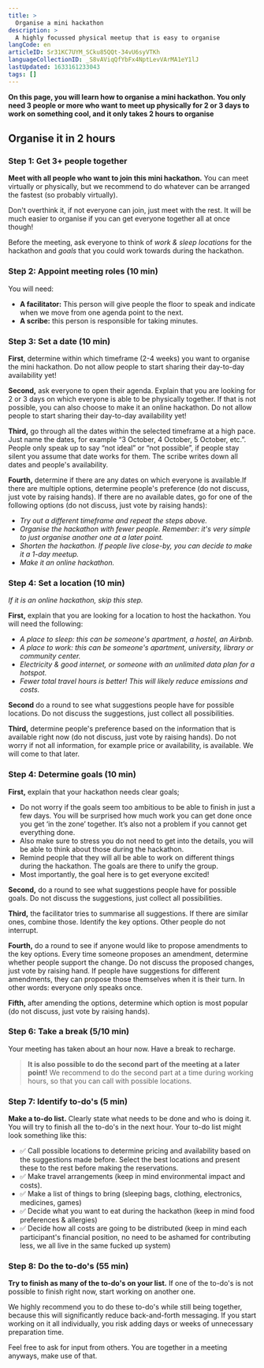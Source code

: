 ```yaml
---
title: >
  Organise a mini hackathon
description: >
  A highly focussed physical meetup that is easy to organise
langCode: en
articleID: Sr31KC7UYM_SCku85QQt-34vU6syVTKh
languageCollectionID: _S8vAViqQfYbFx4NptLevVArMA1eY1lJ
lastUpdated: 1633161233043
tags: []
---
```


**On this page, you will learn how to organise a mini hackathon. You only need 3 people or more who want to meet up physically for 2 or 3 days to work on something cool, and it only takes 2 hours to organise**

## **Organise it in 2 hours**

### Step 1: Get 3+ people together

**Meet with all people who want to join this mini hackathon.** You can meet virtually or physically, but we recommend to do whatever can be arranged the fastest (so probably virtually).

Don't overthink it, if not everyone can join, just meet with the rest. It will be much easier to organise if you can get everyone together all at once though!

Before the meeting, ask everyone to think of _work & sleep locations_ for the hackathon and _goals_ that you could work towards during the hackathon.

### Step 2: Appoint meeting roles (10 min)

You will need:

-   **A facilitator:** This person will give people the floor to speak and indicate when we move from one agenda point to the next.
-   **A scribe:** this person is responsible for taking minutes.

### Step 3: Set a date (10 min)

**First**, determine within which timeframe (2-4 weeks) you want to organise the mini hackathon. Do not allow people to start sharing their day-to-day availability yet!

**Second,** ask everyone to open their agenda. Explain that you are looking for 2 or 3 days on which everyone is able to be physically together. If that is not possible, you can also choose to make it an online hackathon. Do not allow people to start sharing their day-to-day availability yet!

**Third,** go through all the dates within the selected timeframe at a high pace. Just name the dates, for example “3 October, 4 October, 5 October, etc.”. People only speak up to say “not ideal” or “not possible”, if people stay silent you assume that date works for them. The scribe writes down all dates and people's availability.

**Fourth,** determine if there are any dates on which everyone is available.If there are multiple options, determine people's preference (do not discuss, just vote by raising hands). If there are no available dates, go for one of the following options (do not discuss, just vote by raising hands):

-   _Try out a different timeframe and repeat the steps above._
-   _Organise the hackathon with fewer people. Remember: it's very simple to just organise another one at a later point._
-   _Shorten the hackathon. If people live close-by, you can decide to make it a 1-day meetup._
-   _Make it an online hackathon._

### Step 4: Set a location (10 min)

_If it is an online hackathon, skip this step._

**First,** explain that you are looking for a location to host the hackathon. You will need the following:

-   _A place to sleep: this can be someone's apartment, a hostel, an Airbnb._
-   _A place to work: this can be someone's apartment, university, library or community center._
-   _Electricity & good internet, or someone with an unlimited data plan for a hotspot._
-   _Fewer total travel hours is better! This will likely reduce emissions and costs._

**Second** do a round to see what suggestions people have for possible locations. Do not discuss the suggestions, just collect all possibilities.

**Third,** determine people's preference based on the information that is available right now (do not discuss, just vote by raising hands). Do not worry if not all information, for example price or availability, is available. We will come to that later.

### Step 4: Determine goals (10 min)

**First,** explain that your hackathon needs clear goals;

-   Do not worry if the goals seem too ambitious to be able to finish in just a few days. You will be surprised how much work you can get done once you get ‘in the zone’ together. It’s also not a problem if you cannot get everything done.
-   Also make sure to stress you do not need to get into the details, you will be able to think about those during the hackathon.
-   Remind people that they will all be able to work on different things during the hackathon. The goals are there to unify the group.
-   Most importantly, the goal here is to get everyone excited!

**Second,** do a round to see what suggestions people have for possible goals. Do not discuss the suggestions, just collect all possibilities.

**Third,** the facilitator tries to summarise all suggestions. If there are similar ones, combine those. Identify the key options. Other people do not interrupt.

**Fourth,** do a round to see if anyone would like to propose amendments to the key options. Every time someone proposes an amendment, determine whether people support the change. Do not discuss the proposed changes, just vote by raising hand. If people have suggestions for different amendments, they can propose those themselves when it is their turn. In other words: everyone only speaks once.

**Fifth,** after amending the options, determine which option is most popular (do not discuss, just vote by raising hands).

### Step 6: Take a break (5/10 min)

Your meeting has taken about an hour now. Have a break to recharge.

> **It is also possible to do the second part of the meeting at a later point!** We recommend to do the second part at a time during working hours, so that you can call with possible locations.

### Step 7: Identify to-do's (5 min)

**Make a to-do list.** Clearly state what needs to be done and who is doing it. You will try to finish all the to-do's in the next hour. Your to-do list might look something like this:

-   ✅ Call possible locations to determine pricing and availability based on the suggestions made before. Select the best locations and present these to the rest before making the reservations.
-   ✅ Make travel arrangements (keep in mind environmental impact and costs).
-   ✅ Make a list of things to bring (sleeping bags, clothing, electronics, medicines, games)
-   ✅ Decide what you want to eat during the hackathon (keep in mind food preferences & allergies)
-   ✅ Decide how all costs are going to be distributed (keep in mind each participant's financial position, no need to be ashamed for contributing less, we all live in the same fucked up system)

### Step 8: Do the to-do's (55 min)

**Try to finish as many of the to-do's on your list.** If one of the to-do's is not possible to finish right now, start working on another one.

We highly recommend you to do these to-do's while still being together, because this will significantly reduce back-and-forth messaging. If you start working on it all individually, you risk adding days or weeks of unnecessary preparation time.

Feel free to ask for input from others. You are together in a meeting anyways, make use of that.